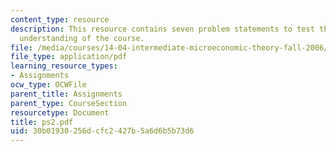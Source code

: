 ```yaml
---
content_type: resource
description: This resource contains seven problem statements to test the students
  understanding of the course.
file: /media/courses/14-04-intermediate-microeconomic-theory-fall-2006/30b01930256dcfc2427b5a6d6b5b73d6_ps2.pdf
file_type: application/pdf
learning_resource_types:
- Assignments
ocw_type: OCWFile
parent_title: Assignments
parent_type: CourseSection
resourcetype: Document
title: ps2.pdf
uid: 30b01930-256d-cfc2-427b-5a6d6b5b73d6
---
```

